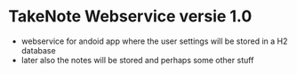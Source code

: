 # TakeNote Webservice versie 1.0
- webservice for andoid app where the user settings will be stored in a H2 database
- later also the notes will be stored and perhaps some other stuff
